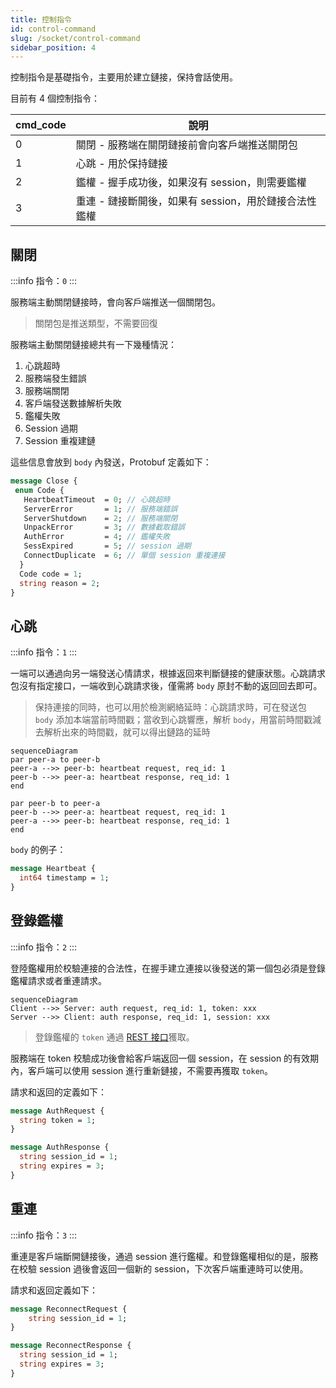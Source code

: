 ```yaml
---
title: 控制指令
id: control-command
slug: /socket/control-command
sidebar_position: 4
---
```


控制指令是基礎指令，主要用於建立鏈接，保持會話使用。

目前有 4 個控制指令：

| cmd_code | 說明                                                  |
| -------- | ----------------------------------------------------- |
| 0        | 關閉 - 服務端在關閉鏈接前會向客戶端推送關閉包         |
| 1        | 心跳 - 用於保持鏈接                                   |
| 2        | 鑑權 - 握手成功後，如果沒有 session，則需要鑑權       |
| 3        | 重連 - 鏈接斷開後，如果有 session，用於鏈接合法性鑑權 |

## 關閉

:::info
指令：`0`
:::

服務端主動關閉鏈接時，會向客戶端推送一個關閉包。

> 關閉包是推送類型，不需要回復

服務端主動關閉鏈接總共有一下幾種情況：

1. 心跳超時
2. 服務端發生錯誤
3. 服務端關閉
4. 客戶端發送數據解析失敗
5. 鑑權失敗
6. Session 過期
7. Session 重複建鏈

這些信息會放到 `body` 內發送，Protobuf 定義如下：

```protobuf
message Close {
 enum Code {
   HeartbeatTimeout  = 0; // 心跳超時
   ServerError       = 1; // 服務端錯誤
   ServerShutdown    = 2; // 服務端關閉
   UnpackError       = 3; // 數據截取錯誤
   AuthError         = 4; // 鑑權失敗
   SessExpired       = 5; // session 過期
   ConnectDuplicate  = 6; // 單個 session 重複連接
  }
  Code code = 1;
  string reason = 2;
}
```

## 心跳

:::info
指令：`1`
:::

一端可以通過向另一端發送心情請求，根據返回來判斷鏈接的健康狀態。心跳請求包沒有指定接口，一端收到心跳請求後，僅需將 `body` 原封不動的返回回去即可。

> 保持連接的同時，也可以用於檢測網絡延時：心跳請求時，可在發送包 `body` 添加本端當前時間戳；當收到心跳響應，解析 `body`，用當前時間戳減去解析出來的時間戳，就可以得出鏈路的延時

```mermaid
sequenceDiagram
par peer-a to peer-b
peer-a -->> peer-b: heartbeat request, req_id: 1
peer-b -->> peer-a: heartbeat response, req_id: 1
end

par peer-b to peer-a
peer-b -->> peer-a: heartbeat request, req_id: 1
peer-a -->> peer-b: heartbeat response, req_id: 1
end
```

`body` 的例子：

```protobuf
message Heartbeat {
  int64 timestamp = 1;
}
```

## 登錄鑑權

:::info
指令：`2`
:::

登陸鑑權用於校驗連接的合法性，在握手建立連接以後發送的第一個包必須是登錄鑑權請求或者重連請求。

```mermaid
sequenceDiagram
Client -->> Server: auth request, req_id: 1, token: xxx
Server -->> Client: auth response, req_id: 1, session: xxx

```

> 登錄鑑權的 `token` 通過 [REST 接口](./socket-otp-api.md)獲取。

服務端在 token 校驗成功後會給客戶端返回一個 session，在 session 的有效期內，客戶端可以使用 session 進行重新鏈接，不需要再獲取 `token`。

請求和返回的定義如下：

```protobuf
message AuthRequest {
  string token = 1;
}

message AuthResponse {
  string session_id = 1;
  string expires = 3;
}
```

## 重連

:::info
指令：`3`
:::

重連是客戶端斷開鏈接後，通過 session 進行鑑權。和登錄鑑權相似的是，服務在校驗 session 過後會返回一個新的 session，下次客戶端重連時可以使用。

請求和返回定義如下：

```protobuf
message ReconnectRequest {
    string session_id = 1;
}

message ReconnectResponse {
  string session_id = 1;
  string expires = 3;
}
```
